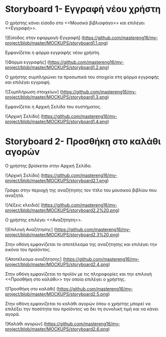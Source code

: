 # Storyboard 1- Εγγραφή νέου χρήστη

Ο χρήστης κάνει είσοδο στο <<Μουσικό βιβλιοφάγο>> και επιλέγει <<Εγγραφή>>.

![Είσοδος στην εφαρμογή-Εγγραφή] (https://github.com/mastereng16/my-project/blob/master/MOCKUPS/storyboard1.1.png)

Εμφανίζεται η φόρμα εγγραφής νέου χρήστη.

![Φόρμα εγγραφής] (https://github.com/mastereng16/my-project/blob/master/MOCKUPS/storyboard1.2.png)

Ο χρήστης συμπληρώνει τα προσωπικά του στοιχεία στη φόρμα εγγραφής και επιλέγει εγγραφή.

![Συμπλήρωση στοιχείων] (https://github.com/mastereng16/my-project/blob/master/MOCKUPS/storyboard1.3.png)

Εμφανίζεται η Αρχική Σελίδα του συστήματος.

![Αρχική Σελίδα] (https://github.com/mastereng16/my-project/blob/master/MOCKUPS/storyboard1.4.png)

# Storyboard 2- Προσθήκη στο καλάθι αγορών

Ο χρήστης βρίσκεται στην Αρχική Σελίδα.

![Αρχική Σελίδα] (https://github.com/mastereng16/my-project/blob/master/MOCKUPS/storyboard2.1.png)

Γράφει στην περιοχή της αναζήτησης τον τίτλο του μουσικού βιβλίου που αναζητά.

![Λέξεις κλειδιά] (https://github.com/mastereng16/my-project/blob/master/MOCKUPS/storyboard2.2%20.png)

Ο χρήστης επιλέγει <<Αναζήτηση>>.

![Επιλογή Αναζήτησης] (https://github.com/mastereng16/my-project/blob/master/MOCKUPS/storyboard2.3%20.png)

Στην οθόνη εμφανίζεται το αποτέλεσμα της αναζήτησης και επιλέγει την εικόνα του προϊόντος.

![Αποτέλεσμα αναζήτησης] (https://github.com/mastereng16/my-project/blob/master/MOCKUPS/storyboard2.4.png)

Στην οθόνη εμφανίζεται το προϊόν με τις πληροφορίες και την επιλογή <<Προσθήκη στο καλάθι>> την οποία επιλέγει ο χρήστης.

![Προσθήκη στο καλάθι] (https://github.com/mastereng16/my-project/blob/master/MOCKUPS/storyboard2.5.png)

Στην οθόνη εμφανίζεται το καλάθι αγορών όπου ο χρήστης μπορεί να επιλέξει την ποσότητα του προϊόντος να δει τη συνολική τιμή και να κάνει αγορά.

![Καλάθι αγορών] (https://github.com/mastereng16/my-project/blob/master/MOCKUPS/storyboard2.6.png)
